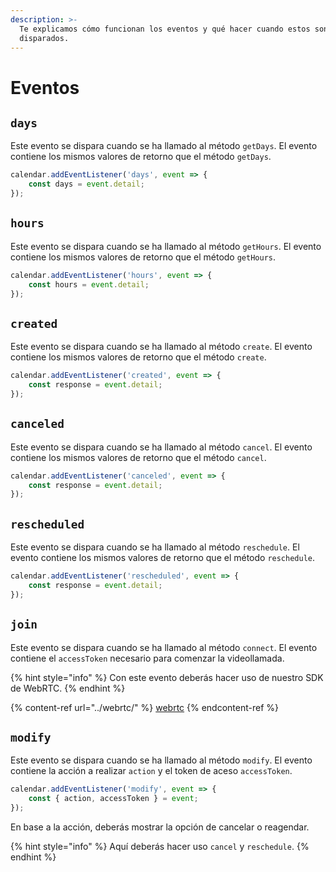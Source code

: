 ```yaml
---
description: >-
  Te explicamos cómo funcionan los eventos y qué hacer cuando estos son
  disparados.
---
```


# Eventos

## `days`

Este evento se dispara cuando se ha llamado al método `getDays`. El evento contiene los mismos valores de retorno que el método `getDays`.

```javascript
calendar.addEventListener('days', event => {
    const days = event.detail;
});
```

## `hours`

Este evento se dispara cuando se ha llamado al método `getHours`. El evento contiene los mismos valores de retorno que el método `getHours`.

```javascript
calendar.addEventListener('hours', event => {
    const hours = event.detail;
});
```

## `created`

Este evento se dispara cuando se ha llamado al método `create`. El evento contiene los mismos valores de retorno que el método `create`.

```javascript
calendar.addEventListener('created', event => {
    const response = event.detail;
});
```

## `canceled`

Este evento se dispara cuando se ha llamado al método `cancel`. El evento contiene los mismos valores de retorno que el método `cancel`.

```javascript
calendar.addEventListener('canceled', event => {
    const response = event.detail;
});
```

## `rescheduled`

Este evento se dispara cuando se ha llamado al método `reschedule`. El evento contiene los mismos valores de retorno que el método `reschedule`.

```javascript
calendar.addEventListener('rescheduled', event => {
    const response = event.detail;
});
```

## `join`

Este evento se dispara cuando se ha llamado al método `connect`. El evento contiene el `accessToken` necesario para comenzar la videollamada.

{% hint style="info" %}
Con este evento deberás hacer uso de nuestro SDK de WebRTC.
{% endhint %}

{% content-ref url="../webrtc/" %}
[webrtc](../webrtc/)
{% endcontent-ref %}

## `modify`

Este evento se dispara cuando se ha llamado al método `modify`. El evento contiene la acción a realizar `action` y el token de aceso `accessToken`.

```javascript
calendar.addEventListener('modify', event => {
    const { action, accessToken } = event;
});
```

En base a la acción, deberás mostrar la opción de cancelar o reagendar.

{% hint style="info" %}
Aquí deberás hacer uso `cancel` y `reschedule`.
{% endhint %}

